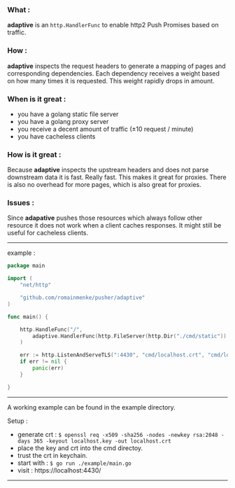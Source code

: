 
### What :

**adaptive** is an `http.HandlerFunc` to enable http2 Push Promises based on traffic.

### How :

**adaptive** inspects the request headers to generate a mapping of pages and corresponding dependencies. Each dependency receives a weight based on how many times it is requested. This weight rapidly drops in amount.

### When is it great :

- you have a golang static file server
- you have a golang proxy server
- you receive a decent amount of traffic (±10 request / minute)
- you have cacheless clients

### How is it great :

Because **adaptive** inspects the upstream headers and does not parse downstream data it is fast. Really fast. This makes it great for proxies. There is also no overhead for more pages, which is also great for proxies.

### Issues :

Since **adapative** pushes those resources which always follow other resource it does not work when a client caches responses. It might still be useful for cacheless clients.

---

example :

```go
package main

import (
	"net/http"

	"github.com/romainmenke/pusher/adaptive"
)

func main() {

	http.HandleFunc("/",
		adaptive.HandlerFunc(http.FileServer(http.Dir("./cmd/static")).ServeHTTP),
	)

	err := http.ListenAndServeTLS(":4430", "cmd/localhost.crt", "cmd/localhost.key", nil)
	if err != nil {
		panic(err)
	}

}
```

---

A working example can be found in the example directory.

Setup :

- generate crt : `$ openssl req -x509 -sha256 -nodes -newkey rsa:2048 -days 365 -keyout localhost.key -out localhost.crt`
- place the key and crt into the cmd directoy.
- trust the crt in keychain.
- start with : `$ go run ./example/main.go`
- visit : https://localhost:4430/

---

